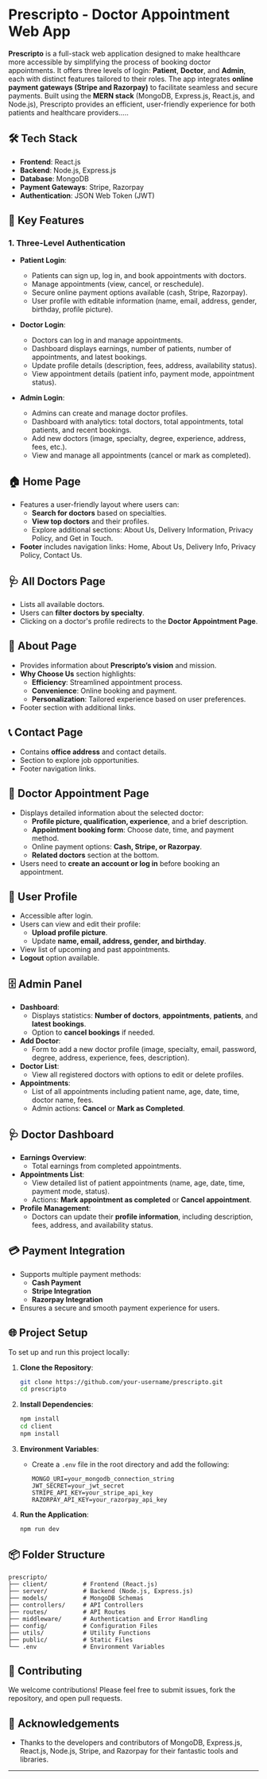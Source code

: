 # Prescripto - Doctor Appointment Web App

**Prescripto** is a full-stack web application designed to make healthcare more accessible by simplifying the process of booking doctor appointments. It offers three levels of login: **Patient**, **Doctor**, and **Admin**, each with distinct features tailored to their roles. The app integrates **online payment gateways (Stripe and Razorpay)** to facilitate seamless and secure payments. Built using the **MERN stack** (MongoDB, Express.js, React.js, and Node.js), Prescripto provides an efficient, user-friendly experience for both patients and healthcare providers.....

## 🛠️ Tech Stack

- **Frontend**: React.js
- **Backend**: Node.js, Express.js
- **Database**: MongoDB
- **Payment Gateways**: Stripe, Razorpay
- **Authentication**: JSON Web Token (JWT)

## 🔑 Key Features

### 1. Three-Level Authentication

- **Patient Login**: 
  - Patients can sign up, log in, and book appointments with doctors.
  - Manage appointments (view, cancel, or reschedule).
  - Secure online payment options available (cash, Stripe, Razorpay).
  - User profile with editable information (name, email, address, gender, birthday, profile picture).

- **Doctor Login**:
  - Doctors can log in and manage appointments.
  - Dashboard displays earnings, number of patients, number of appointments, and latest bookings.
  - Update profile details (description, fees, address, availability status).
  - View appointment details (patient info, payment mode, appointment status).

- **Admin Login**:
  - Admins can create and manage doctor profiles.
  - Dashboard with analytics: total doctors, total appointments, total patients, and recent bookings.
  - Add new doctors (image, specialty, degree, experience, address, fees, etc.).
  - View and manage all appointments (cancel or mark as completed).

## 🏠 Home Page

- Features a user-friendly layout where users can:
  - **Search for doctors** based on specialties.
  - **View top doctors** and their profiles.
  - Explore additional sections: About Us, Delivery Information, Privacy Policy, and Get in Touch.
- **Footer** includes navigation links: Home, About Us, Delivery Info, Privacy Policy, Contact Us.

## 🩺 All Doctors Page

- Lists all available doctors.
- Users can **filter doctors by specialty**.
- Clicking on a doctor's profile redirects to the **Doctor Appointment Page**.

## 📄 About Page

- Provides information about **Prescripto’s vision** and mission.
- **Why Choose Us** section highlights:
  - **Efficiency**: Streamlined appointment process.
  - **Convenience**: Online booking and payment.
  - **Personalization**: Tailored experience based on user preferences.
- Footer section with additional links.

## 📞 Contact Page

- Contains **office address** and contact details.
- Section to explore job opportunities.
- Footer navigation links.

## 📅 Doctor Appointment Page

- Displays detailed information about the selected doctor:
  - **Profile picture, qualification, experience**, and a brief description.
  - **Appointment booking form**: Choose date, time, and payment method.
  - Online payment options: **Cash, Stripe, or Razorpay**.
  - **Related doctors** section at the bottom.
- Users need to **create an account or log in** before booking an appointment.

## 👤 User Profile

- Accessible after login.
- Users can view and edit their profile:
  - **Upload profile picture**.
  - Update **name, email, address, gender, and birthday**.
- View list of upcoming and past appointments.
- **Logout** option available.

## 🗄️ Admin Panel

- **Dashboard**:
  - Displays statistics: **Number of doctors**, **appointments**, **patients**, and **latest bookings**.
  - Option to **cancel bookings** if needed.
- **Add Doctor**:
  - Form to add a new doctor profile (image, specialty, email, password, degree, address, experience, fees, description).
- **Doctor List**:
  - View all registered doctors with options to edit or delete profiles.
- **Appointments**:
  - List of all appointments including patient name, age, date, time, doctor name, fees.
  - Admin actions: **Cancel** or **Mark as Completed**.

## 🩺 Doctor Dashboard

- **Earnings Overview**:
  - Total earnings from completed appointments.
- **Appointments List**:
  - View detailed list of patient appointments (name, age, date, time, payment mode, status).
  - Actions: **Mark appointment as completed** or **Cancel appointment**.
- **Profile Management**:
  - Doctors can update their **profile information**, including description, fees, address, and availability status.

## 💳 Payment Integration

- Supports multiple payment methods:
  - **Cash Payment**
  - **Stripe Integration**
  - **Razorpay Integration**
- Ensures a secure and smooth payment experience for users.

## 🌐 Project Setup

To set up and run this project locally:

1. **Clone the Repository**:
   ```bash
   git clone https://github.com/your-username/prescripto.git
   cd prescripto
   ```

2. **Install Dependencies**:
   ```bash
   npm install
   cd client
   npm install
   ```

3. **Environment Variables**:
   - Create a `.env` file in the root directory and add the following:
     ```env
     MONGO_URI=your_mongodb_connection_string
     JWT_SECRET=your_jwt_secret
     STRIPE_API_KEY=your_stripe_api_key
     RAZORPAY_API_KEY=your_razorpay_api_key
     ```

4. **Run the Application**:
   ```bash
   npm run dev
   ```

## 📦 Folder Structure

```plaintext
prescripto/
├── client/          # Frontend (React.js)
├── server/          # Backend (Node.js, Express.js)
├── models/          # MongoDB Schemas
├── controllers/     # API Controllers
├── routes/          # API Routes
├── middleware/      # Authentication and Error Handling
├── config/          # Configuration Files
├── utils/           # Utility Functions
├── public/          # Static Files
└── .env             # Environment Variables
```

## 🤝 Contributing

We welcome contributions! Please feel free to submit issues, fork the repository, and open pull requests.


## 🌟 Acknowledgements

- Thanks to the developers and contributors of MongoDB, Express.js, React.js, Node.js, Stripe, and Razorpay for their fantastic tools and libraries.

---

